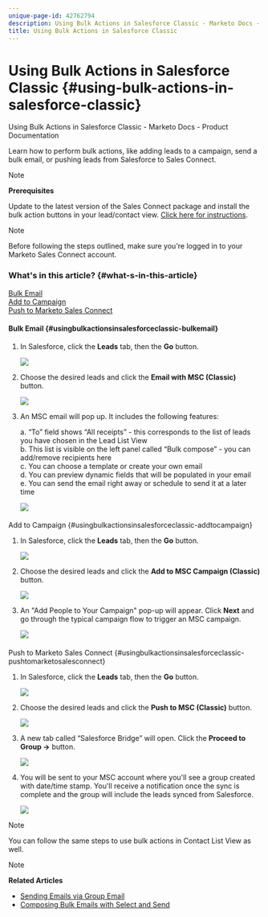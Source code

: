 ```yaml
---
unique-page-id: 42762794
description: Using Bulk Actions in Salesforce Classic - Marketo Docs - Product Documentation
title: Using Bulk Actions in Salesforce Classic
---
```


# Using Bulk Actions in Salesforce Classic {#using-bulk-actions-in-salesforce-classic}

Using Bulk Actions in Salesforce Classic - Marketo Docs - Product Documentation

Learn how to perform bulk actions, like adding leads to a campaign, send a bulk email, or pushing leads from Salesforce to Sales Connect.

>[!NOTE]
>
>**Prerequisites**
>
>Update to the latest version of the Sales Connect package and install the bulk action buttons in your lead/contact view. [Click here for instructions](http://s3.amazonaws.com/tout-user-store/salesforce/assets/Marketo+Sales+Engage+For+Salesforce_+Installation+and+Success+Guide.pdf).

>[!NOTE]
>
>Before following the steps outlined, make sure you're logged in to your Marketo Sales Connect account.

### What's in this article? {#what-s-in-this-article}

[Bulk Email](#usingbulkactionsinsalesforceclassic-bulkemail)  
[Add to Campaign](#usingbulkactionsinsalesforceclassic-addtocampaign)  
[Push to Marketo Sales Connect](#usingbulkactionsinsalesforceclassic-pushtomarketosalesconnect)

#### Bulk Email {#usingbulkactionsinsalesforceclassic-bulkemail}

1. In Salesforce, click the **Leads** tab, then the **Go** button.

   ![](assets/one-5.png)

1. Choose the desired leads and click the **Email with MSC (Classic)** button.

   ![](assets/two-5.png)

1. An MSC email will pop up. It includes the following features:

   a. “To” field shows “All receipts” - this corresponds to the list of leads you have chosen in the Lead List View  
   b. This list is visible on the left panel called “Bulk compose” - you can add/remove recipients here  
   c. You can choose a template or create your own email  
   d. You can preview dynamic fields that will be populated in your email  
   e. You can send the email right away or schedule to send it at a later time

   ![](assets/three-4.png)

####   
Add to Campaign {#usingbulkactionsinsalesforceclassic-addtocampaign}

1. In Salesforce, click the **Leads** tab, then the **Go** button.

   ![](assets/four-3.png)

1. Choose the desired leads and click the **Add to MSC Campaign (Classic)** button.

   ![](assets/five-3.png)

1. An "Add People to Your Campaign" pop-up will appear. Click **Next** and go through the typical campaign flow to trigger an MSC campaign.

   ![](assets/six.png)

####   
Push to Marketo Sales Connect {#usingbulkactionsinsalesforceclassic-pushtomarketosalesconnect}

1. In Salesforce, click the **Leads** tab, then the **Go** button.

   ![](assets/seven-1.png)

1. Choose the desired leads and click the **Push to MSC (Classic)** button.

   ![](assets/eight-1.png)

1. A new tab called “Salesforce Bridge” will open. Click the **Proceed to Group →** button.

   ![](assets/nine-1.png)

1. You will be sent to your MSC account where you'll see a group created with date/time stamp. You'll receive a notification once the sync is complete and the group will include the leads synced from Salesforce.

   ![](assets/ten.png)

>[!NOTE]
>
>You can follow the same steps to use bulk actions in Contact List View as well.

>[!NOTE]
>
>**Related Articles**
>
>* [Sending Emails via Group Email](http://docs.marketo.com/x/KAQ6Ag)
>* [Composing Bulk Emails with Select and Send](http://docs.marketo.com/display/public/DOCS/Composing+Bulk+Emails+with+Select+and+Send#ComposingBulkEmailswithSelectandSend-SendingEmails)
>

